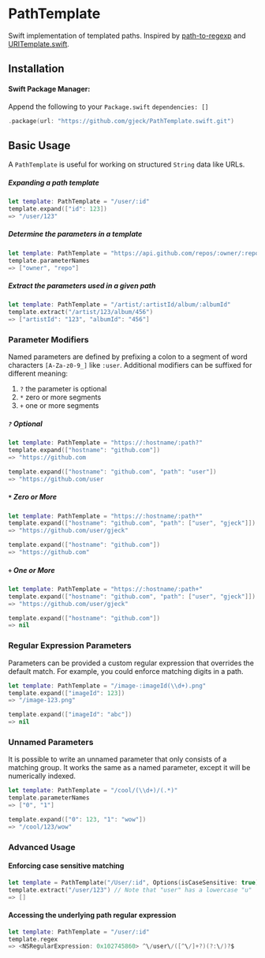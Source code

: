 # PathTemplate
Swift implementation of templated paths. Inspired by [path-to-regexp](https://github.com/pillarjs/path-to-regexp) and [URITemplate.swift](https://github.com/kylef/URITemplate.swift).

## Installation

#### Swift Package Manager:
Append the following to your `Package.swift` `dependencies: []`
```swift
.package(url: "https://github.com/gjeck/PathTemplate.swift.git")
```

## Basic Usage
A `PathTemplate` is useful for working on structured `String` data like URLs.

##### Expanding a path template
```swift
let template: PathTemplate = "/user/:id"
template.expand(["id": 123])
=> "/user/123"
```

##### Determine the parameters in a template
```swift
let template: PathTemplate = "https://api.github.com/repos/:owner/:repo/"
template.parameterNames
=> ["owner", "repo"]
```

##### Extract the parameters used in a given path
```swift
let template: PathTemplate = "/artist/:artistId/album/:albumId"
template.extract("/artist/123/album/456")
=> ["artistId": "123", "albumId": "456"]
```

### Parameter Modifiers
Named parameters are defined by prefixing a colon to a segment of word characters `[A-Za-z0-9_]` like `:user`.
Additional modifiers can be suffixed for different meaning:
1. `?` the parameter is optional
2. `*` zero or more segments
3. `+` one or more segments

##### `?` Optional
```swift
let template: PathTemplate = "https://:hostname/:path?"
template.expand(["hostname": "github.com"])
=> "https://github.com

template.expand(["hostname": "github.com", "path": "user"])
=> "https://github.com/user
```

##### `*` Zero or More
```swift
let template: PathTemplate = "https://:hostname/:path*"
template.expand(["hostname": "github.com", "path": ["user", "gjeck"]])
=> "https://github.com/user/gjeck"

template.expand(["hostname": "github.com"])
=> "https://github.com"
```

##### `+` One or More
```swift
let template: PathTemplate = "https://:hostname/:path+"
template.expand(["hostname": "github.com", "path": ["user", "gjeck"]])
=> "https://github.com/user/gjeck"

template.expand(["hostname": "github.com"])
=> nil
```

### Regular Expression Parameters
Parameters can be provided a custom regular expression that overrides the default match. For example, you could enforce matching digits in a path.
```swift
let template: PathTemplate = "/image-:imageId(\\d+).png"
template.expand(["imageId": 123])
=> "/image-123.png"

template.expand(["imageId": "abc"])
=> nil
```

### Unnamed Parameters
It is possible to write an unnamed parameter that only consists of a matching group. It works the same as a named parameter, except it will be numerically indexed.
```swift
let template: PathTemplate = "/cool/(\\d+)/(.*)"
template.parameterNames
=> ["0", "1"]

template.expand(["0": 123, "1": "wow"])
=> "/cool/123/wow"
```

### Advanced Usage

#### Enforcing case sensitive matching
```swift
let template = PathTemplate("/User/:id", Options(isCaseSensitive: true))
template.extract("/user/123") // Note that "user" has a lowercase "u"
=> [] 
```

#### Accessing the underlying path regular expression
```swift
let template: PathTemplate = "/user/:id"
template.regex
=> <NSRegularExpression: 0x102745860> ^\/user\/([^\/]+?)(?:\/)?$
```
